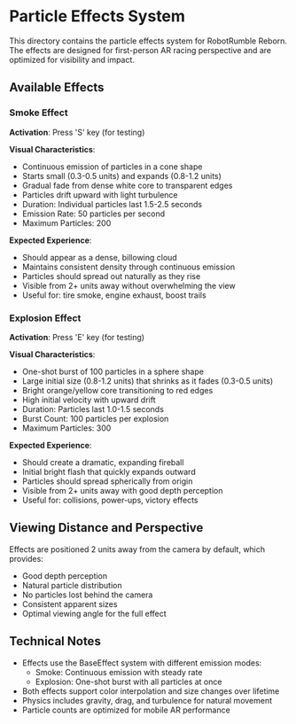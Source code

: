 # Particle Effects System

This directory contains the particle effects system for RobotRumble Reborn. The effects are designed for first-person AR racing perspective and are optimized for visibility and impact.

## Available Effects

### Smoke Effect
**Activation**: Press 'S' key (for testing)

**Visual Characteristics**:
- Continuous emission of particles in a cone shape
- Starts small (0.3-0.5 units) and expands (0.8-1.2 units)
- Gradual fade from dense white core to transparent edges
- Particles drift upward with light turbulence
- Duration: Individual particles last 1.5-2.5 seconds
- Emission Rate: 50 particles per second
- Maximum Particles: 200

**Expected Experience**:
- Should appear as a dense, billowing cloud
- Maintains consistent density through continuous emission
- Particles should spread out naturally as they rise
- Visible from 2+ units away without overwhelming the view
- Useful for: tire smoke, engine exhaust, boost trails

### Explosion Effect
**Activation**: Press 'E' key (for testing)

**Visual Characteristics**:
- One-shot burst of 100 particles in a sphere shape
- Large initial size (0.8-1.2 units) that shrinks as it fades (0.3-0.5 units)
- Bright orange/yellow core transitioning to red edges
- High initial velocity with upward drift
- Duration: Particles last 1.0-1.5 seconds
- Burst Count: 100 particles per explosion
- Maximum Particles: 300

**Expected Experience**:
- Should create a dramatic, expanding fireball
- Initial bright flash that quickly expands outward
- Particles should spread spherically from origin
- Visible from 2+ units away with good depth perception
- Useful for: collisions, power-ups, victory effects

## Viewing Distance and Perspective

Effects are positioned 2 units away from the camera by default, which provides:
- Good depth perception
- Natural particle distribution
- No particles lost behind the camera
- Consistent apparent sizes
- Optimal viewing angle for the full effect

## Technical Notes

- Effects use the BaseEffect system with different emission modes:
  - Smoke: Continuous emission with steady rate
  - Explosion: One-shot burst with all particles at once
- Both effects support color interpolation and size changes over lifetime
- Physics includes gravity, drag, and turbulence for natural movement
- Particle counts are optimized for mobile AR performance
